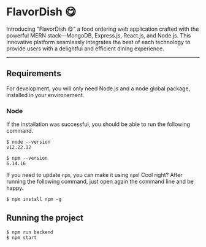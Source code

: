 # FlavorDish 😋

Introducing "FlavorDish 😋" a food ordering web application crafted with the powerful MERN stack—MongoDB, Express.js, React.js, and Node.js. This innovative platform seamlessly integrates the best of each technology to provide users with a delightful and efficient dining experience.

---
## Requirements

For development, you will only need Node.js and a node global package, installed in your environement.

### Node

If the installation was successful, you should be able to run the following command.

    $ node --version
    v12.22.12

    $ npm --version
    6.14.16

If you need to update `npm`, you can make it using `npm`! Cool right? After running the following command, just open again the command line and be happy.

    $ npm install npm -g

###

## Running the project

    $ npm run backend
    $ npm start

